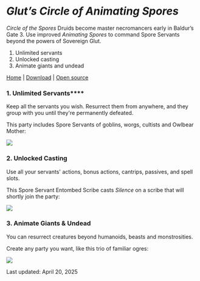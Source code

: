 # *Glut’s Circle of Animating Spores*

*Circle of the Spores* Druids become master necromancers early in Baldur’s Gate 3. Use improved *Animating Spores* to command Spore Servants beyond the powers of Sovereign Glut.

1. Unlimited servants
2. Unlocked casting
3. Animate giants and undead

[Home](https://circleofthespores.dev) | [Download](https://mod.io/g/baldursgate3/m/circle-of-the-spores-dev) | [Open source](https://github.com/mstephenson6/bg3-mod-glut/tree/main)

### **1. Unlimited Servants******

Keep all the servants you wish. Resurrect them from anywhere, and they group with you until they're permanently defeated.

This party includes Spore Servants of goblins, worgs, cultists and Owlbear Mother:

![](https://lh7-rt.googleusercontent.com/docsz/AD_4nXeeB7Soxux2QhOhNfrXyyAe6xxJdeNM15Kt6DAce5Wt3PfhPrG_-Yrn3NJR8tvO-A7hMwwRY-wp3-QFBO3-3IZfMZfgfdZsJBJ-8Mp4K_qKXwY4m_5QaRdLViutgwxn5QGenEX6vA?key=MillLzlOW0L4C_nAUsXejC07)

### **2. Unlocked Casting**

Use all your servants' actions, bonus actions, cantrips, passives, and spell slots.

This Spore Servant Entombed Scribe casts *Silence* on a scribe that will shortly join the party:

![](https://lh7-rt.googleusercontent.com/docsz/AD_4nXfgoZBg-m6rzmC1adbn8u6Fa_ah7yuJsdxBzsTtsQSZsl4cU8lfaVTsl72lVEASFheNHB7hIf4npZPLHEZNJ9ffTWd4C95QQ9PPVWSdwhQFSGl4zhN3Y5noOzluj6i80FEJ6RRy?key=MillLzlOW0L4C_nAUsXejC07)

### **3. Animate Giants & Undead**

You can resurrect creatures beyond humanoids, beasts and monstrosities.

Create any party you want, like this trio of familiar ogres:

![](https://lh7-rt.googleusercontent.com/docsz/AD_4nXeObK2-PndwluXiFCIeajVYtLZxjqh1g5PRNSytjanX2ef_jfvj1fyqPrSpJOsd-htvmZ5qL6SIv9uuQUX2ue3Yk5tB_r9EZmgJKWci2Zr2zA-B4lVm1YpwZxsibjfW96jmuJS8Qg?key=MillLzlOW0L4C_nAUsXejC07)

Last updated: April 20, 2025
